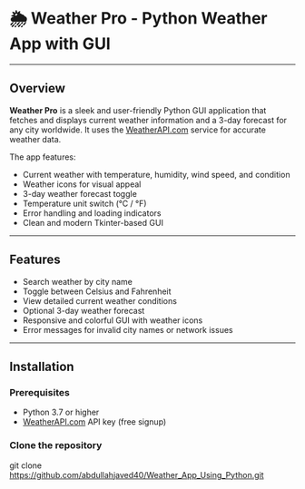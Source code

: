 # 🌦️ Weather Pro - Python Weather App with GUI

---

## Overview

**Weather Pro** is a sleek and user-friendly Python GUI application that fetches and displays current weather information and a 3-day forecast for any city worldwide. It uses the [WeatherAPI.com](https://www.weatherapi.com/) service for accurate weather data.

The app features:  
- Current weather with temperature, humidity, wind speed, and condition  
- Weather icons for visual appeal  
- 3-day weather forecast toggle  
- Temperature unit switch (°C / °F)  
- Error handling and loading indicators  
- Clean and modern Tkinter-based GUI  

---

## Features

- Search weather by city name  
- Toggle between Celsius and Fahrenheit  
- View detailed current weather conditions  
- Optional 3-day weather forecast  
- Responsive and colorful GUI with weather icons  
- Error messages for invalid city names or network issues  

---

## Installation

### Prerequisites

- Python 3.7 or higher  
- [WeatherAPI.com](https://www.weatherapi.com/) API key (free signup)

### Clone the repository

git clone https://github.com/abdullahjaved40/Weather_App_Using_Python.git

